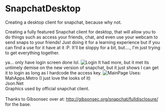 # SnapchatDesktop
 Creating a desktop client for snapchat, because why not.

 Creating a fully featured Snapchat client for desktop, that will allow you to do things such as access your friends, chat,
 and even use your webcam to send snaps to your friends! Just doing it for a learning experience but if you can find a use
 for it have at it :P. It'll be sloppy for a bit, but....,
 I'm just trying to get everything together.
 
 ya... only have login screen done lol.
 ![Login](http://i.imgur.com/SN5kk2E.png)
 It had more, but it met its untimely demise on the new version of snapchat, but it just shows I can get it to login as long as I hardcode the access key.
 ![MainPage](http://i.imgur.com/dDLyuGb.png)
 Uses: <br />
  MahApps.Metro (I just love the looks of it)<br />
  Json.Net<br />
  Graphics used by official snapchat client.
<br /><br />
Thanks to Gibsonsec over at: http://gibsonsec.org/snapchat/fulldisclosure/
for the base.

